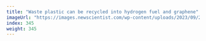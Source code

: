 ```yaml
---
title: "Waste plastic can be recycled into hydrogen fuel and graphene"
imageUrl: "https://images.newscientist.com/wp-content/uploads/2023/09/28103823/SEI_173548784.jpg?width=788"
index: 345
weight: 345
---
```

